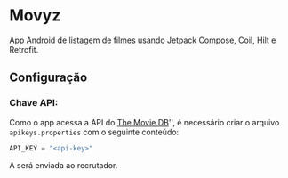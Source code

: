 # Movyz

App Android de listagem de filmes usando Jetpack Compose, Coil, Hilt e Retrofit.


## Configuração

### Chave API:
Como o app acessa a API do [The Movie DB](https://api.themoviedb.org)'', é necessário criar o arquivo `apikeys.properties` com o seguinte conteúdo:
```gradle
API_KEY = "<api-key>"
```
A <api-key> será enviada ao recrutador.

